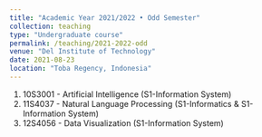 ```yaml
---
title: "Academic Year 2021/2022 • Odd Semester"
collection: teaching
type: "Undergraduate course"
permalink: /teaching/2021-2022-odd
venue: "Del Institute of Technology"
date: 2021-08-23
location: "Toba Regency, Indonesia"
---
```


1. 10S3001 - Artificial Intelligence (S1-Information System)
2. 11S4037 - Natural Language Processing (S1-Informatics & S1-Information System)
3. 12S4056 - Data Visualization (S1-Information System)